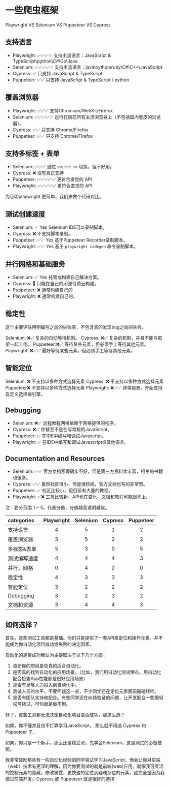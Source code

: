 #  一些爬虫框架

 Playwright VS Selenium VS Puppeteer VS Cypress

## 支持语言

- Playwright: ✅✅✅✅ 支持主流语言：JavaScript & TypeScript\python\C#\Go\Java
- Selenium: ✅✅✅✅✅ 支持主流语言：java\python\ruby\C#\C++\JavaScript
- Cypress: ✅ 只支持 JavaScript & TypeScript
- Puppeteer: ✅✅ 只支持 JavaScript & TypeScript \ python

## 覆盖浏览器

- Playwright: ✅✅✅ 支持Chromium/WebKit/Firefox
- Selenium: ✅✅✅✅✅ 运行在目前所有主流浏览器上（不包括国内套皮的浏览器）。
- Cypress: ✅✅ 只支持 Chrome/Firefox
- Puppeteer: ✅✅ 只支持 Chrome/Firefox

## 支持多标签 + 表单

- Selenium: ✅✅✅ 通过 `switch_to` 切换，但不好用。
- Cypress: ❌ 没有真正支持
- Puppeteer: ✅✅✅✅✅ 更符合直觉的 API
- Playwright: ✅✅✅✅✅ 更符合直觉的 API

为证明playwright 更简单，我们来做个代码对比。

## 测试创建速度

- Selenium: ✅ Yes Selenium IDE可以录制脚本。
- Cypress: ❌ 不支持脚本录制。
- Puppeteer: ✅✅ Yes 基于Puppeteer Recorder录制脚本。
- Playwright: ✅✅ Yes 基于 `playwright codegen` 命令录制脚本。

## 并行网格和基础服务

- Selenium: ✅ Yes 托管或构建自己解决方案。
- Cypress: 🤷 只能在自己的闭源付费云构建。
- Puppeteer: ❌ 通常构建自己的
- Playwright: ❌ 通常构建自己的。

## 稳定性

这个主要评估用例编写之后的失败率，不包含真的发现bug之后的失败。

Selenium: ❌✅ 复杂的自动等待机制。
Cypress: ❌✅ 复杂的机制，并且不能与框架一起工作。
Puppeteer:❌✅ 等待某些元素，但必须手工等待其他元素。
Playwright: ❌✅✅ 最好等待某些元素，但必须手工等待其他元素。

## 智能定位

Selenium: ❌ 不支持以多种方式选择元素
Cypress: ❌ 不支持以多种方式选择元素
Puppeteer❌ 不支持以多种方式选择元素
Playwright: ❌✅✅ 非常前景，开始支持自定义选择器引擎。

## Debugging

- Selenium: ❌✅ 远程教程网格依赖于网格提供的程序。
- Cypress: ❌✅ 你甚至不是在写常规的JavaScript。
- Puppeteer: ✅ 在IDE中编写和调试Javascript。
- Playwright: ✅ 在IDE中编写和调试Javascript或其他语言。

## Documentation and Resources

- Selenium: ✅✅ 官方文档写得确实不好，但是第三方资料太丰富，相关的书籍也很多。
- Cypress: ✅✅ 虽然社区很小，但是很热闹，官方文档也写的非常赞。
- Puppeteer: ✅ 社区比较小，但目前有大量的教程。
- Playwright: ✅❌ 工具比较新，API也在变化，文档和教程可能跟不上。

注：要分范围 1 ~ 5，代表分值，分值越高说明越优。

| categories   | Playwright | Selenium | Cypress | Puppeteer |
| :----------- | :--------: | :------: | :-----: | :-------: |
| 支持语言     |     4      |    5     |    1    |     2     |
| 覆盖浏览器   |     3      |    5     |    2    |     2     |
| 多标签&表单  |     5      |    3     |    0    |     5     |
| 测试编写速度 |     4      |    4     |    4    |     3     |
| 并行，网格   |     0      |    4     |    2    |     0     |
| 稳定性       |     4      |    3     |    3    |     3     |
| 智能定位     |     3      |    2     |    2    |     2     |
| Debugging    |     3      |    2     |    3    |     2     |
| 文档和资源   |     3      |    4     |    4    |     3     |

## 如何选择？

首先，这些测试工具都是基础。他们只是提供了一套API来定位和操作元素。并不能成为你自动化项目成功或失败的决定因素。

自动化的是否成功我认为主要取决于以下几个方面：

1. 调研你的项目是否真的适合自动化。
2. 是否真的找到自动化的应用场景。（比如，我们用自动化测试埋点，用自动化配合检查App性能都是很好应用场景）
3. 是否有足够人力投入到自动化中。
4. 测试人员的水平，不要怀疑这一点，不少同学还在定位元素面前磕磕绊绊。
5. 是否有团队支持和配合。有些同学还在纠结验证的问题，让开发配合一些很轻松可绕过，可你就是做不到。

好了，这些工具都无法决定自动化项目是否成功，那怎么选？

如果，你不懂并且也不打算学习JavaScript， 那么就不用选 Cypress 和 Puppeteer 了。

如果，你只是一个新手，那么还是稳妥点，先学会Selenium，这是测试的必备技能。

我非常鼓励那些有一些自动化经验的同学尝试学习JavaScript，他会让你对前端（web）技术有更深的理解，因为你要测试的就是前端(web)应用。就像我可灵活的控制元素的隐藏，修改属性，更快速的定位到疑难杂症的元素，这完全是因为我做过前端开发。Cypress 或 Puppeteer 就是很好的选择
